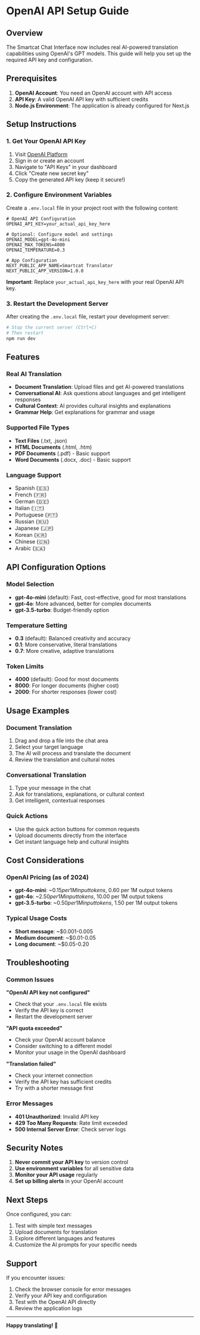 # OpenAI API Setup Guide

## Overview

The Smartcat Chat Interface now includes real AI-powered translation capabilities using OpenAI's GPT models. This guide will help you set up the required API key and configuration.

## Prerequisites

1. **OpenAI Account**: You need an OpenAI account with API access
2. **API Key**: A valid OpenAI API key with sufficient credits
3. **Node.js Environment**: The application is already configured for Next.js

## Setup Instructions

### 1. Get Your OpenAI API Key

1. Visit [OpenAI Platform](https://platform.openai.com/)
2. Sign in or create an account
3. Navigate to "API Keys" in your dashboard
4. Click "Create new secret key"
5. Copy the generated API key (keep it secure!)

### 2. Configure Environment Variables

Create a `.env.local` file in your project root with the following content:

```env
# OpenAI API Configuration
OPENAI_API_KEY=your_actual_api_key_here

# Optional: Configure model and settings
OPENAI_MODEL=gpt-4o-mini
OPENAI_MAX_TOKENS=4000
OPENAI_TEMPERATURE=0.3

# App Configuration
NEXT_PUBLIC_APP_NAME=Smartcat Translator
NEXT_PUBLIC_APP_VERSION=1.0.0
```

**Important**: Replace `your_actual_api_key_here` with your real OpenAI API key.

### 3. Restart the Development Server

After creating the `.env.local` file, restart your development server:

```bash
# Stop the current server (Ctrl+C)
# Then restart
npm run dev
```

## Features

### Real AI Translation
- **Document Translation**: Upload files and get AI-powered translations
- **Conversational AI**: Ask questions about languages and get intelligent responses
- **Cultural Context**: AI provides cultural insights and explanations
- **Grammar Help**: Get explanations for grammar and usage

### Supported File Types
- **Text Files** (.txt, .json)
- **HTML Documents** (.html, .htm)
- **PDF Documents** (.pdf) - Basic support
- **Word Documents** (.docx, .doc) - Basic support

### Language Support
- Spanish (🇪🇸)
- French (🇫🇷)
- German (🇩🇪)
- Italian (🇮🇹)
- Portuguese (🇵🇹)
- Russian (🇷🇺)
- Japanese (🇯🇵)
- Korean (🇰🇷)
- Chinese (🇨🇳)
- Arabic (🇸🇦)

## API Configuration Options

### Model Selection
- **gpt-4o-mini** (default): Fast, cost-effective, good for most translations
- **gpt-4o**: More advanced, better for complex documents
- **gpt-3.5-turbo**: Budget-friendly option

### Temperature Setting
- **0.3** (default): Balanced creativity and accuracy
- **0.1**: More conservative, literal translations
- **0.7**: More creative, adaptive translations

### Token Limits
- **4000** (default): Good for most documents
- **8000**: For longer documents (higher cost)
- **2000**: For shorter responses (lower cost)

## Usage Examples

### Document Translation
1. Drag and drop a file into the chat area
2. Select your target language
3. The AI will process and translate the document
4. Review the translation and cultural notes

### Conversational Translation
1. Type your message in the chat
2. Ask for translations, explanations, or cultural context
3. Get intelligent, contextual responses

### Quick Actions
- Use the quick action buttons for common requests
- Upload documents directly from the interface
- Get instant language help and cultural insights

## Cost Considerations

### OpenAI Pricing (as of 2024)
- **gpt-4o-mini**: ~$0.15 per 1M input tokens, ~$0.60 per 1M output tokens
- **gpt-4o**: ~$2.50 per 1M input tokens, ~$10.00 per 1M output tokens
- **gpt-3.5-turbo**: ~$0.50 per 1M input tokens, ~$1.50 per 1M output tokens

### Typical Usage Costs
- **Short message**: ~$0.001-0.005
- **Medium document**: ~$0.01-0.05
- **Long document**: ~$0.05-0.20

## Troubleshooting

### Common Issues

**"OpenAI API key not configured"**
- Check that your `.env.local` file exists
- Verify the API key is correct
- Restart the development server

**"API quota exceeded"**
- Check your OpenAI account balance
- Consider switching to a different model
- Monitor your usage in the OpenAI dashboard

**"Translation failed"**
- Check your internet connection
- Verify the API key has sufficient credits
- Try with a shorter message first

### Error Messages
- **401 Unauthorized**: Invalid API key
- **429 Too Many Requests**: Rate limit exceeded
- **500 Internal Server Error**: Check server logs

## Security Notes

1. **Never commit your API key** to version control
2. **Use environment variables** for all sensitive data
3. **Monitor your API usage** regularly
4. **Set up billing alerts** in your OpenAI account

## Next Steps

Once configured, you can:
1. Test with simple text messages
2. Upload documents for translation
3. Explore different languages and features
4. Customize the AI prompts for your specific needs

## Support

If you encounter issues:
1. Check the browser console for error messages
2. Verify your API key and configuration
3. Test with the OpenAI API directly
4. Review the application logs

---

**Happy translating! 🚀**

